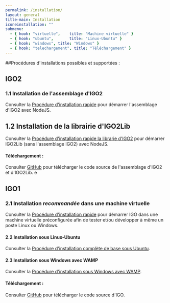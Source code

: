 ```yaml
---
permalink: /installation/
layout: general
title-main: Installation
iconeinstallation: ""
submenu:
  - { hook: "virtuelle",    title: "Machine virtuelle" }
  - { hook: "ubuntu",       title: "Linux-Ubuntu" }
  - { hook: "windows", title: "Windows" }
  - { hook: "telechargement", title: "Téléchargement" }
---
```


##Procédures d'installations possibles et supportées :


## IGO2

<a id="igo2"></a>
### 1.1 Installation de l'assemblage d'IGO2  [<span class="octicon octicon-link"></span>](#igo2)
Consulter la [Procédure d'installation rapide](https://github.com/infra-geo-ouverte/igo2#installation-et-d%C3%A9marrage)  pour démarrer l'assemblage d'IGO2 avec NodeJS.

## 1.2 Installation de la librairie d'IGO2Lib  [<span class="octicon octicon-link"></span>](#igo2)
Consulter la [Procédure d'installation rapide la librarie d'IGO2](https://github.com/infra-geo-ouverte/igo2-lib#installation)  pour démarrer IGO2Lib (sans l'assemblage IGO2) avec NodeJS.

<a id="telechargement"></a>
#### Téléchargement : [<span class="octicon octicon-link"></span>](#telechargement)
Consulter [GitHub](https://github.com/infra-geo-ouverte/) pour télécharger le code source de l'assemblage d'IGO2 et d'IGO2Lib.
e

## IGO1

<a id="virtuelle"></a>
### 2.1 Installation *recommandée* dans une machine virtuelle [<span class="octicon octicon-link"></span>](#virtuelle)
Consulter la [Procédure d'installation rapide](https://github.com/infra-geo-ouverte/igo#installation-et-démarrage-de-lenvironnement-de-développement)  pour démarrer IGO dans une machine virtuelle préconfigurée afin de tester et/ou développer à même un poste Linux ou Windows.

<a id="ubuntu"></a>
#### 2.2 Installation sous Linux-Ubuntu [<span class="octicon octicon-link"></span>](#ubuntu)
Consulter la [Procédure d'installation complète de base sous Ubuntu](https://github.com/infra-geo-ouverte/igo/blob/master/doc/installation/installation_linux_base.md).

<a id="windows"></a>
#### 2.3 Installation sous Windows avec WAMP [<span class="octicon octicon-link"></span>](#windows)
Consulter la [Procédure d'installation sous Windows avec WAMP](https://github.com/infra-geo-ouverte/igo/blob/master/doc/installation/InstallationDeveloppementIGOWindows.md).


<a id="telechargement"></a>
#### Téléchargement : [<span class="octicon octicon-link"></span>](#telechargement)
Consulter [GitHub](https://github.com/infra-geo-ouverte/igo) pour télécharger le code source d'IGO.
